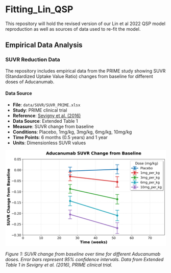 # Fitting_Lin_QSP

This repository will hold the revised version of our Lin et al 2022 QSP model reproduction as well as sources of data used to re-fit the model.

## Empirical Data Analysis

### SUVR Reduction Data

The repository includes empirical data from the PRIME study showing SUVR (Standardized Uptake Value Ratio) changes from baseline for different doses of Aducanumab.

#### Data Source
- **File**: `data/SUVR/SUVR_PRIME.xlsx`
- **Study**: PRIME clinical trial
- **Reference**: [Sevigny et al. (2016)](https://www.nature.com/articles/nature19323)
- **Data Source**: Extended Table 1
- **Measure**: SUVR change from baseline
- **Conditions**: Placebo, 1mg/kg, 3mg/kg, 6mg/kg, 10mg/kg
- **Time Points**: 6 months (0.5 years) and 1 year
- **Units**: Dimensionless SUVR values



![SUVR Reduction from PRIME Study](figures/empirical_data/PRIME_SUVR_Reduction.png)

*Figure 1: SUVR change from baseline over time for different Aducanumab doses. Error bars represent 95% confidence intervals. Data from Extended Table 1 in Sevigny et al. (2016), PRIME clinical trial.* 
